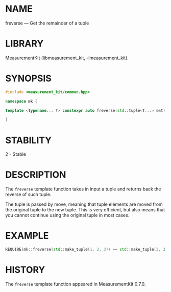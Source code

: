 # NAME
freverse &mdash; Get the remainder of a tuple

# LIBRARY
MeasurementKit (libmeasurement_kit, -lmeasurement_kit).

# SYNOPSIS
```C++
#include <measurement_kit/common.hpp>

namespace mk {

template <typename... T> constexpr auto freverse(std::tuple<T...> &&t);

}
```

# STABILITY

2 - Stable

# DESCRIPTION

The `freverse` template function takes in input a tuple and returns
back the reverse of such tuple.

The tuple is passed by move, meaning that tuple elements are moved from
the original tuple to the new tuple. This is very efficient, but also means
that you cannot continue using the original tuple in most cases.

# EXAMPLE

```C++
REQUIRE(mk::freverse(std::make_tuple(1, 2, 3)) == std::make_tuple(3, 2, 1));
```

# HISTORY

The `freverse` template function appeared in MeasurementKit 0.7.0.
